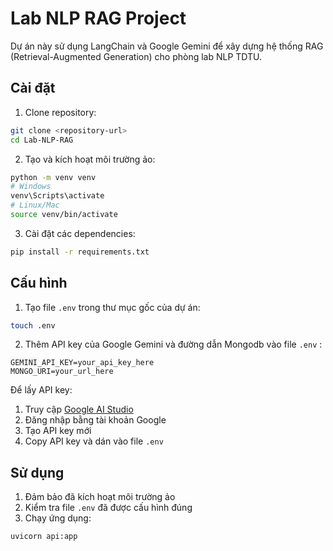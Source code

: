 # Lab NLP RAG Project

Dự án này sử dụng LangChain và Google Gemini để xây dựng hệ thống RAG (Retrieval-Augmented Generation) cho phòng lab NLP TDTU.

## Cài đặt

1. Clone repository:
```bash
git clone <repository-url>
cd Lab-NLP-RAG
```

2. Tạo và kích hoạt môi trường ảo:
```bash
python -m venv venv
# Windows
venv\Scripts\activate
# Linux/Mac
source venv/bin/activate
```

3. Cài đặt các dependencies:
```bash
pip install -r requirements.txt
```

## Cấu hình

1. Tạo file `.env` trong thư mục gốc của dự án:
```bash
touch .env
```

2. Thêm API key của Google Gemini và đường dẫn Mongodb vào file `.env` :
```
GEMINI_API_KEY=your_api_key_here
MONGO_URI=your_url_here
```

Để lấy API key:
1. Truy cập [Google AI Studio](https://makersuite.google.com/app/apikey)
2. Đăng nhập bằng tài khoản Google
3. Tạo API key mới
4. Copy API key và dán vào file `.env`

## Sử dụng

1. Đảm bảo đã kích hoạt môi trường ảo
2. Kiểm tra file `.env` đã được cấu hình đúng
3. Chạy ứng dụng:
```bash
uvicorn api:app
```
